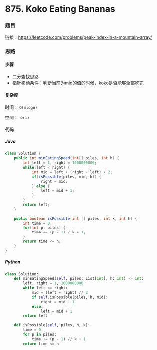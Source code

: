 # 875. Koko Eating Bananas

### 题目

链接：https://leetcode.com/problems/peak-index-in-a-mountain-array/



### 思路

#### 步骤

- 二分查找思路
- 指针移动条件：判断当前为mid的值的时候，koko是否能够全部吃完





#### 复杂度

时间： `O(mlogn)`

空间：` O(1)`

#### 代码

##### Java

```java
class Solution {
    public int minEatingSpeed(int[] piles, int h) {
        int left = 1, right = 1000000000;
        while(left < right) {
            int mid = left + (right - left) / 2;
            if(isPossible(piles, mid, h)) {
                right = mid;
            } else {
                left = mid + 1;
            }
        }
        return left;
    }
    
    public boolean isPossible(int [] piles, int k, int h) {
        int time = 0;
        for(int p: piles) {
            time += (p - 1) / k + 1;
        }
        return time <= h;
    }
}
```



##### Python

```python
class Solution:
    def minEatingSpeed(self, piles: List[int], h: int) -> int:
        left, right = 1, 1000000000
        while left <= right:
            mid = (left + right) // 2
            if self.isPossible(piles, h, mid):
                right = mid - 1
            else:
                left = mid + 1
        return left
    
    def isPossible(self, piles, h, k):
        time = 0
        for p in piles:
            time += (p - 1) // k + 1
        return time <= h
```